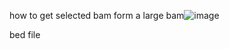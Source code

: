 how to get selected bam form a large bam![image](https://user-images.githubusercontent.com/54039319/126561060-3622a76d-b7af-43b3-9521-a1b7eff736fa.png)

bed file
